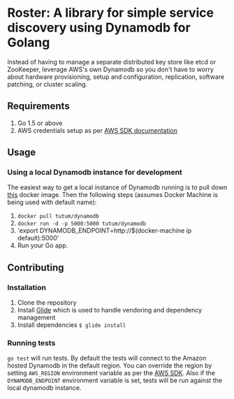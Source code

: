 # Roster: A library for simple service discovery using Dynamodb for Golang

Instead of having to manage a separate distributed key store like etcd or ZooKeeper, leverage AWS's own Dynamodb so you don't have to worry about hardware provisioning, setup and configuration, replication, software patching, or cluster scaling.

## Requirements

1. Go 1.5 or above
2. AWS credentials setup as per [AWS SDK documentation](https://github.com/aws/aws-sdk-go)

## Usage

### Using a local Dynamodb instance for development

The easiest way to get a local instance of Dynamodb running is to pull down [this](https://hub.docker.com/r/tutum/dynamodb/) docker image. Then the following steps (assumes Docker Machine is being used with default name):

1. `docker pull tutum/dynamodb`
2. `docker run -d -p 5000:5000 tutum/dynamodb`
3. 'export DYNAMODB_ENDPOINT=http://$(docker-machine ip default):5000'
4. Run your Go app.

## Contributing

### Installation

1. Clone the repository
2. Install [Glide](https://github.com/Masterminds/glide) which is used to handle vendoring and dependency management
3. Install dependencies `$ glide install`

### Running tests

`go test` will run tests. By default the tests will connect to the Amazon hosted Dynamodb in the default region. You can override the region by setting `AWS_REGION` environment variable as per the [AWS SDK](https://github.com/aws/aws-sdk-go). Also if the `DYNAMODB_ENDPOINT` environment variable is set, tests will be run against the local dynamodb instance.
